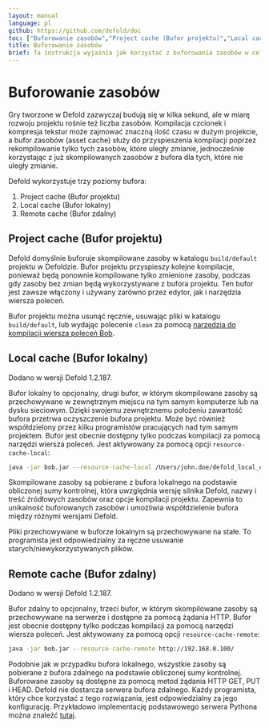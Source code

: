 ```yaml
---
layout: manual
language: pl
github: https://github.com/defold/doc
toc: ["Buforowanie zasobów","Project cache (Bufor projektu)","Local cache (Bufor lokalny)"]
title: Buforowanie zasobów
brief: Ta instrukcja wyjaśnia jak korzystać z buforowania zasobów w celu przyspieszenia budowania.
---
```


# Buforowanie zasobów

Gry tworzone w Defold zazwyczaj budują się w kilka sekund, ale w miarę rozwoju projektu rośnie też liczba zasobów. Kompilacja czcionek i kompresja tekstur może zajmować znaczną ilość czasu w dużym projekcie, a bufor zasobów (asset cache) służy do przyspieszenia kompilacji poprzez rekompilowanie tylko tych zasobów, które uległy zmianie, jednocześnie korzystając z już skompilowanych zasobów z bufora dla tych, które nie uległy zmianie.

Defold wykorzystuje trzy poziomy bufora:

1. Project cache (Bufor projektu)
2. Local cache (Bufor lokalny)
3. Remote cache (Bufor zdalny)

## Project cache (Bufor projektu)

Defold domyślnie buforuje skompilowane zasoby w katalogu `build/default` projektu w Defoldzie. Bufor projektu przyspieszy kolejne kompilacje, ponieważ będą ponownie kompilowane tylko zmienione zasoby, podczas gdy zasoby bez zmian będą wykorzystywane z bufora projektu. Ten bufor jest zawsze włączony i używany zarówno przez edytor, jak i narzędzia wiersza poleceń.

Bufor projektu można usunąć ręcznie, usuwając pliki w katalogu `build/default`, lub wydając polecenie `clean` za pomocą [narzędzia do kompilacji wiersza poleceń Bob](/manuals/bob).

## Local cache (Bufor lokalny)

Dodano w wersji Defold 1.2.187.

Bufor lokalny to opcjonalny, drugi bufor, w którym skompilowane zasoby są przechowywane w zewnętrznym miejscu na tym samym komputerze lub na dysku sieciowym. Dzięki swojemu zewnętrznemu położeniu zawartość bufora przetrwa oczyszczenie bufora projektu. Może być również współdzielony przez kilku programistów pracujących nad tym samym projektem. Bufor jest obecnie dostępny tylko podczas kompilacji za pomocą narzędzi wiersza poleceń. Jest aktywowany za pomocą opcji `resource-cache-local`:


```sh
java -jar bob.jar --resource-cache-local /Users/john.doe/defold_local_cache
```
Skompilowane zasoby są pobierane z bufora lokalnego na podstawie obliczonej sumy kontrolnej, która uwzględnia wersję silnika Defold, nazwy i treść źródłowych zasobów oraz opcje kompilacji projektu. Zapewnia to unikalność buforowanych zasobów i umożliwia współdzielenie bufora między różnymi wersjami Defold.

<div class='sidenote' markdown='1'>
Pliki przechowywane w buforze lokalnym są przechowywane na stałe. To programista jest odpowiedzialny za ręczne usuwanie starych/niewykorzystywanych plików.
</div>


## Remote cache (Bufor zdalny)

Dodano w wersji Defold 1.2.187.

Bufor zdalny to opcjonalny, trzeci bufor, w którym skompilowane zasoby są przechowywane na serwerze i dostępne za pomocą żądania HTTP. Bufor jest obecnie dostępny tylko podczas kompilacji za pomocą narzędzi wiersza poleceń. Jest aktywowany za pomocą opcji `resource-cache-remote`:

```sh
java -jar bob.jar --resource-cache-remote http://192.168.0.100/
```

Podobnie jak w przypadku bufora lokalnego, wszystkie zasoby są pobierane z bufora zdalnego na podstawie obliczonej sumy kontrolnej. Buforowane zasoby są dostępne za pomocą metod żądania HTTP GET, PUT i HEAD. Defold nie dostarcza serwera bufora zdalnego. Każdy programista, który chce korzystać z tego rozwiązania, jest odpowiedzialny za jego konfigurację. Przykładowo implementację podstawowego serwera Pythona można znaleźć [tutaj](https://github.com/britzl/httpserver-python).
